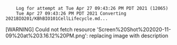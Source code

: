         Log for attempt at Tue Apr 27 09:43:26 PM PDT 2021 (12065)
        Tue Apr 27 09:43:26 PM PDT 2021 Converting 2021BIO201/KBhBIO101CellLifecycle.md...
[WARNING] Could not fetch resource 'Screen%20Shot%202020-11-09%20at%203.16.12%20PM.png': replacing image with description
